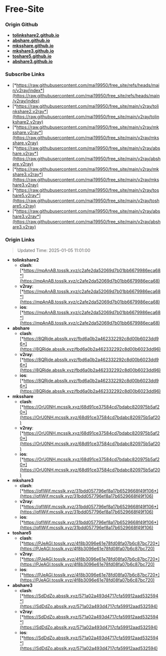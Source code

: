 # Free-Site

### Origin Github

- [**tolinkshare2.github.io**](https://github.com/tolinkshare2/tolinkshare2.github.io)
- [**abshare.github.io**](https://github.com/abshare/abshare.github.io)
- [**mksshare.github.io**](https://github.com/mksshare/mksshare.github.io)
- [**mkshare3.github.io**](https://github.com/mkshare3/mkshare3.github.io)
- [**toshare5.github.io**](https://github.com/toshare5/toshare5.github.io)
- [**abshare3.github.io**](https://github.com/abshare3/abshare3.github.io)

### Subscribe Links

- [*https://raw.githubusercontent.com/mai19950/free_site/refs/heads/main/v2ray/index*](https://raw.githubusercontent.com/mai19950/free_site/refs/heads/main/v2ray/index)
- [*https://raw.githubusercontent.com/mai19950/free_site/main/v2ray/tolinkshare2.v2ray*](https://raw.githubusercontent.com/mai19950/free_site/main/v2ray/tolinkshare2.v2ray)
- [*https://raw.githubusercontent.com/mai19950/free_site/main/v2ray/mksshare.v2ray*](https://raw.githubusercontent.com/mai19950/free_site/main/v2ray/mksshare.v2ray)
- [*https://raw.githubusercontent.com/mai19950/free_site/main/v2ray/abshare.v2ray*](https://raw.githubusercontent.com/mai19950/free_site/main/v2ray/abshare.v2ray)
- [*https://raw.githubusercontent.com/mai19950/free_site/main/v2ray/mkshare3.v2ray*](https://raw.githubusercontent.com/mai19950/free_site/main/v2ray/mkshare3.v2ray)
- [*https://raw.githubusercontent.com/mai19950/free_site/main/v2ray/toshare5.v2ray*](https://raw.githubusercontent.com/mai19950/free_site/main/v2ray/toshare5.v2ray)
- [*https://raw.githubusercontent.com/mai19950/free_site/main/v2ray/abshare3.v2ray*](https://raw.githubusercontent.com/mai19950/free_site/main/v2ray/abshare3.v2ray)

### Origin Links

> Updated Time: 2025-01-05 11:01:00

- **tolinkshare2**
  - **clash**: [*https://mpAnAB.tosslk.xyz/c2afe2da52069d7b01bb6679986eca68*](https://mpAnAB.tosslk.xyz/c2afe2da52069d7b01bb6679986eca68)
  - **v2ray**: [*https://mpAnAB.tosslk.xyz/c2afe2da52069d7b01bb6679986eca68*](https://mpAnAB.tosslk.xyz/c2afe2da52069d7b01bb6679986eca68)
  - **ios**: [*https://mpAnAB.tosslk.xyz/c2afe2da52069d7b01bb6679986eca68*](https://mpAnAB.tosslk.xyz/c2afe2da52069d7b01bb6679986eca68)
- **abshare**
  - **clash**: [*https://8QRjde.absslk.xyz/fbd6a0b2a462332292c8d00b6023dd96*](https://8QRjde.absslk.xyz/fbd6a0b2a462332292c8d00b6023dd96)
  - **v2ray**: [*https://8QRjde.absslk.xyz/fbd6a0b2a462332292c8d00b6023dd96*](https://8QRjde.absslk.xyz/fbd6a0b2a462332292c8d00b6023dd96)
  - **ios**: [*https://8QRjde.absslk.xyz/fbd6a0b2a462332292c8d00b6023dd96*](https://8QRjde.absslk.xyz/fbd6a0b2a462332292c8d00b6023dd96)
- **mksshare**
  - **clash**: [*https://OrU0NH.mcsslk.xyz/68d91ce37584cd7bdabc820975b5af20*](https://OrU0NH.mcsslk.xyz/68d91ce37584cd7bdabc820975b5af20)
  - **v2ray**: [*https://OrU0NH.mcsslk.xyz/68d91ce37584cd7bdabc820975b5af20*](https://OrU0NH.mcsslk.xyz/68d91ce37584cd7bdabc820975b5af20)
  - **ios**: [*https://OrU0NH.mcsslk.xyz/68d91ce37584cd7bdabc820975b5af20*](https://OrU0NH.mcsslk.xyz/68d91ce37584cd7bdabc820975b5af20)
- **mkshare3**
  - **clash**: [*https://qfIWjf.mcsslk.xyz/31bdd057796ef8a17b6529668f49f106*](https://qfIWjf.mcsslk.xyz/31bdd057796ef8a17b6529668f49f106)
  - **v2ray**: [*https://qfIWjf.mcsslk.xyz/31bdd057796ef8a17b6529668f49f106*](https://qfIWjf.mcsslk.xyz/31bdd057796ef8a17b6529668f49f106)
  - **ios**: [*https://qfIWjf.mcsslk.xyz/31bdd057796ef8a17b6529668f49f106*](https://qfIWjf.mcsslk.xyz/31bdd057796ef8a17b6529668f49f106)
- **toshare5**
  - **clash**: [*https://PJeAGl.tosslk.xyz/4f8b3096e61e78fd08fa07b6c87bc720*](https://PJeAGl.tosslk.xyz/4f8b3096e61e78fd08fa07b6c87bc720)
  - **v2ray**: [*https://PJeAGl.tosslk.xyz/4f8b3096e61e78fd08fa07b6c87bc720*](https://PJeAGl.tosslk.xyz/4f8b3096e61e78fd08fa07b6c87bc720)
  - **ios**: [*https://PJeAGl.tosslk.xyz/4f8b3096e61e78fd08fa07b6c87bc720*](https://PJeAGl.tosslk.xyz/4f8b3096e61e78fd08fa07b6c87bc720)
- **abshare3**
  - **clash**: [*https://SdDdZo.absslk.xyz/571a02a493d4717cfa59912aad532594*](https://SdDdZo.absslk.xyz/571a02a493d4717cfa59912aad532594)
  - **v2ray**: [*https://SdDdZo.absslk.xyz/571a02a493d4717cfa59912aad532594*](https://SdDdZo.absslk.xyz/571a02a493d4717cfa59912aad532594)
  - **ios**: [*https://SdDdZo.absslk.xyz/571a02a493d4717cfa59912aad532594*](https://SdDdZo.absslk.xyz/571a02a493d4717cfa59912aad532594)
